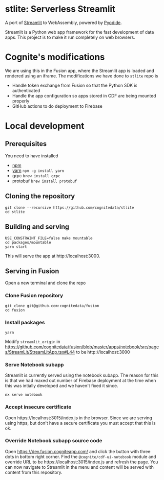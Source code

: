 # stlite: Serverless Streamlit

A port of [Streamlit](https://streamlit.io/) to WebAssembly, powered by [Pyodide](https://pyodide.org/).

Streamlit is a Python web app framework for the fast development of data apps. This project is to make it run completely on web browsers.

# Cognite's modifications

We are using this in the Fusion app, where the Streamlit app is loaded and rendered using an iframe. The modifications we have done to `stlite` repo is

- Handle token exchange from Fusion so that the Python SDK is authenticated
- Handle the app configuration so apps stored in CDF are being mounted properly
- GitHub actions to do deployment to Firebase

# Local development

## Prerequisites

You need to have installed

- [npm](https://docs.npmjs.com/downloading-and-installing-node-js-and-npm)
- [yarn](https://yarnpkg.com/) `npm -g install yarn`
- grpc `brew install grpc`
- protobuf `brew install protobuf`

## Cloning the repository

```
git clone --recursive https://github.com/cognitedata/stlite
cd stlite
```

## Building and serving

```
USE_CONSTRAINT_FILE=false make mountable
cd packages/mountable
yarn start
```

This will serve the app at http://localhost:3000.

## Serving in Fusion

Open a new terminal and clone the repo

### Clone Fusion repository

```
git clone git@github.com:cognitedata/fusion
cd fusion
```

### Install packages

```
yarn
```

Modify `streamlit_origin` in https://github.com/cognitedata/fusion/blob/master/apps/notebook/src/pages/StreamLit/StreamLitApp.tsx#L44 to be http://localhost:3000

### Serve Notebook subapp

Streamlit is currently served using the notebook subapp. The reason for this is that we had maxed out number of Firebase deployment at the time when this was intially developed and we haven't fixed it since.

```
nx serve notebook
```

### Accept insecure certificate

Open https://localhost:3015/index.js in the browser. Since we are serving using https, but don't have a secure certificate you must accept that this is ok.

### Override Notebook subapp source code

Open https://dev.fusion.cogniteapp.com/ and click the button with three dots in bottom right corner. Find the `@cognite/cdf-ui-notebook` module and override URL to be https://localhost:3015/index.js and refresh the page. You can now navigate to Streamlit in the menu and content will be served with content from this repository.

